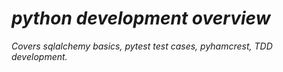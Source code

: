 # <i> python development overview </i>


<i>Covers sqlalchemy basics, pytest test cases, pyhamcrest, TDD development. </i> 
